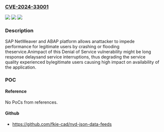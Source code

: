 ### [CVE-2024-33001](https://cve.mitre.org/cgi-bin/cvename.cgi?name=CVE-2024-33001)
![](https://img.shields.io/static/v1?label=Product&message=SAP%20NetWeaver%20and%20ABAP%20platform&color=blue)
![](https://img.shields.io/static/v1?label=Version&message=%3D%20ST-PI%202008_1_700%20&color=brighgreen)
![](https://img.shields.io/static/v1?label=Vulnerability&message=CWE-400%3A%20Uncontrolled%20Resource%20Consumption&color=brighgreen)

### Description

SAP NetWeaver and ABAP platform allows anattacker to impede performance for legitimate users by crashing or flooding theservice.Animpact of this Denial of Service vulnerability might be long response delaysand service interruptions, thus degrading the service quality experienced bylegitimate users causing high impact on availability of the application.

### POC

#### Reference
No PoCs from references.

#### Github
- https://github.com/fkie-cad/nvd-json-data-feeds

